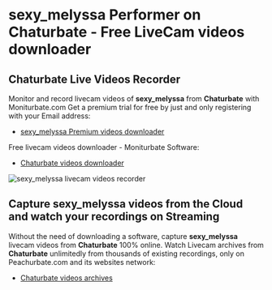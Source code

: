 # sexy_melyssa Performer on Chaturbate - Free LiveCam videos downloader

## Chaturbate Live Videos Recorder

Monitor and record livecam videos of **sexy_melyssa** from **Chaturbate** with Moniturbate.com
Get a premium trial for free by just and only registering with your Email address:
* [sexy_melyssa Premium videos downloader](https://moniturbate.com/request-demo-licence-key.html)

Free livecam videos downloader - Moniturbate Software:
* [Chaturbate videos downloader](https://moniturbate.com/moniturbate-download-software.html)

![sexy_melyssa livecam videos recorder](https://peachurnet.com/templates/moniturbate-software.png)


## Capture sexy_melyssa videos from the Cloud and watch your recordings on Streaming

Without the need of downloading a software, capture **sexy_melyssa** livecam videos from **Chaturbate** 100% online.
Watch Livecam archives from **Chaturbate** unlimitedly from thousands of existing recordings, only on Peachurbate.com and its websites network:
* [Chaturbate videos archives](https://peachurnet.com/)
